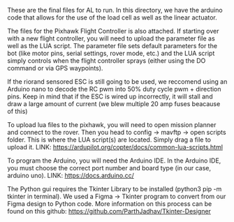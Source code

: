 These are the final files for AL to run. In this directory, we have the arduino code that allows for the use of the load cell as well as the linear actuator. 

The files for the Pixhawk Flight Controller is also attached. If starting over with a new flight controller, you will need to upload the parameter file as well as the LUA script. The parameter file 
sets default parameters for the bot (like motor pins, serial settings, rover mode, etc.) and the LUA script simply controls when the flight controller sprays (either using the DO command or via GPS waypoints). 

If the riorand sensored ESC is still going to be used, we reccomend using an Arduino nano to decode the RC pwm into 50% duty cycle pwm + direction pins. Keep in mind that if the ESC is wired up incorrectly, it will stall and draw a large amount of current (we blew multiple 20 amp fuses beacause of this)


To upload lua files to the pixhawk, you will need to open mission planner and connect to the rover. Then you head to config -> mavftp -> open scripts folder. This is where the LUA script(s) are located. Simply drag a file to upload it. LINK: https://ardupilot.org/copter/docs/common-lua-scripts.html

To program the Arduino, you will need the Arduino IDE. In the Arduino IDE, you must choose the correct port number and board type (in our case, arduino uno). LINK: https://docs.arduino.cc/

The Python gui requires the Tkinter Library to be installed (python3 pip -m tkinter in terminal). We used a Figma -> Tkinter program to convert from our Figma design to Python code. More information on this process can be found on this github: https://github.com/ParthJadhav/Tkinter-Designer

